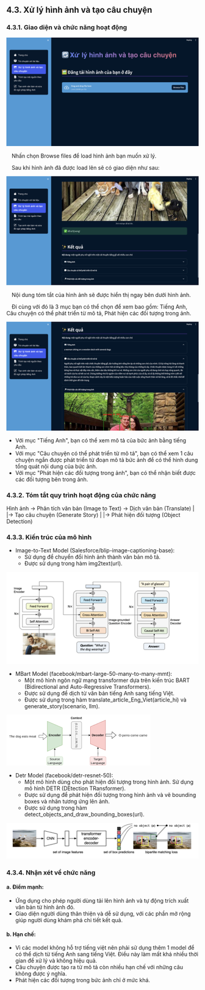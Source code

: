 ## 4.3. Xử lý hình ảnh và tạo câu chuyện

### 4.3.1. Giao diện và chức năng hoạt động

![](./figures/image/home.png)

&emsp;Nhấn chọn Browse files để load hình ảnh bạn muốn xử lý.

&emsp;Sau khi hình ảnh đã được load lên sẽ có giao diện như sau:

![](./figures/image/part1.png)

&emsp;Nội dung tóm tắt của hình ảnh sẽ được hiển thị ngay bên dưới hình ảnh.

&emsp;Đi cùng với đó là 3 mục bạn có thể chọn để xem bao gồm: Tiếng Anh, Câu chuyện có thể phát triển từ mô tả, Phát hiện các đối tượng trong ảnh.

![](./figures/image/part2.png)

- Với mục "Tiếng Anh", bạn có thể xem mô tả của bức ảnh bằng tiếng Anh.
- Với mục "Câu chuyện có thể phát triển từ mô tả", bạn có thể xem 1 câu chuyện ngắn được phát triển từ đoạn mô tả bức ảnh để có thể hình dung tổng quát nội dung của bức ảnh.
- Với mục "Phát hiện các đối tượng trong ảnh", bạn có thể nhận biết được các đối tượng bên trong ảnh.

### 4.3.2. Tóm tắt quy trình hoạt động của chức năng

Hình ảnh -> Phân tích văn bản (Image to Text) -> Dịch văn bản (Translate)
|
|-> Tạo câu chuyện (Generate Story)
|
|-> Phát hiện đối tượng (Object Detection)

### 4.3.3. Kiến trúc của mô hình

- Image-to-Text Model (Salesforce/blip-image-captioning-base):
  - Sử dụng để chuyển đổi hình ảnh thành văn bản mô tả.
  - Được sử dụng trong hàm img2text(url).

![](./figures/image/blip-image-captioning-base.png)

- MBart Model (facebook/mbart-large-50-many-to-many-mmt):
  - Một mô hình ngôn ngữ mạng transformer dựa trên kiến trúc BART (Bidirectional and Auto-Regressive Transformers).
  - Được sử dụng để dịch từ văn bản tiếng Anh sang tiếng Việt.
  - Được sử dụng trong hàm translate_article_Eng_Viet(article_hi) và generate_story(scenario, llm).

![](./figures/image/mbart.png)

- Detr Model (facebook/detr-resnet-50):
  - Một mô hình dùng cho phát hiện đối tượng trong hình ảnh. Sử dụng mô hình DETR (DEtection TRansformer).
  - Được sử dụng để phát hiện đối tượng trong hình ảnh và vẽ bounding boxes và nhãn tương ứng lên ảnh.
  - Được sử dụng trong hàm detect_objects_and_draw_bounding_boxes(url).

![](./figures/image/detr-resnet-50.png)

### 4.3.4. Nhận xét về chức năng

#### a. Điểm mạnh:
- Ứng dụng cho phép người dùng tải lên hình ảnh và tự động trích xuất văn bản từ hình ảnh đó.
- Giao diện người dùng thân thiện và dễ sử dụng, với các phần mở rộng giúp người dùng khám phá chi tiết kết quả.
#### b. Hạn chế:
- Vì các model không hỗ trợ tiếng việt nên phải sử dụng thêm 1 model để có thể dịch từ tiếng Anh sang tiếng Việt. Điều này làm mất khá nhiều thời gian để xử lý và không hiệu quả.
- Câu chuyện được tạo ra từ mô tả còn nhiều hạn chế với những câu không được ý nghĩa.
- Phát hiện các đối tượng trong bức ảnh chỉ ở mức khá.